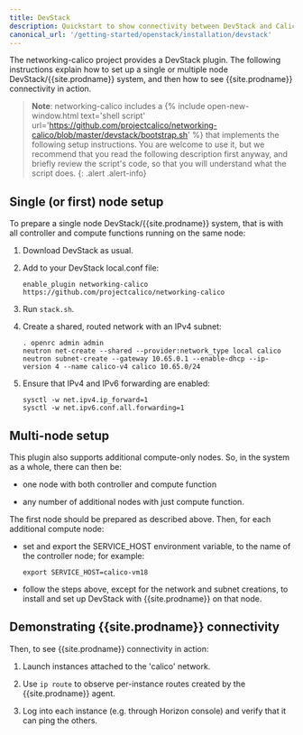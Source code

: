```yaml
---
title: DevStack
description: Quickstart to show connectivity between DevStack and Calico.
canonical_url: '/getting-started/openstack/installation/devstack'
---
```


The networking-calico project provides a DevStack plugin.  The following
instructions explain how to set up a single or multiple node DevStack/{{site.prodname}}
system, and then how to see {{site.prodname}} connectivity in action.

> **Note**: networking-calico includes a
> {% include open-new-window.html text='shell script' url='https://github.com/projectcalico/networking-calico/blob/master/devstack/bootstrap.sh' %}
> that implements the following setup instructions. You are welcome to use it,
> but we recommend that you read the following description first anyway, and
> briefly review the script's code, so that you will understand what the
> script does.
{: .alert .alert-info}

Single (or first) node setup
----------------------------

To prepare a single node DevStack/{{site.prodname}} system, that is with all controller
and compute functions running on the same node:

1. Download DevStack as usual.

2. Add to your DevStack local.conf file:

       enable_plugin networking-calico https://github.com/projectcalico/networking-calico

3. Run `stack.sh`.

4. Create a shared, routed network with an IPv4 subnet:

       . openrc admin admin
       neutron net-create --shared --provider:network_type local calico
       neutron subnet-create --gateway 10.65.0.1 --enable-dhcp --ip-version 4 --name calico-v4 calico 10.65.0/24

5. Ensure that IPv4 and IPv6 forwarding are enabled:

       sysctl -w net.ipv4.ip_forward=1
       sysctl -w net.ipv6.conf.all.forwarding=1

Multi-node setup
----------------

This plugin also supports additional compute-only nodes.  So, in the system as
a whole, there can then be:

- one node with both controller and compute function

- any number of additional nodes with just compute function.

The first node should be prepared as described above.  Then, for each
additional compute node:

- set and export the SERVICE_HOST environment variable, to the name of the
  controller node; for example:

      export SERVICE_HOST=calico-vm18

- follow the steps above, except for the network and subnet creations, to
  install and set up DevStack with {{site.prodname}} on that node.

Demonstrating {{site.prodname}} connectivity
---------------------------------

Then, to see {{site.prodname}} connectivity in action:

1. Launch instances attached to the 'calico' network.

2. Use ``ip route`` to observe per-instance routes created by the {{site.prodname}} agent.

3. Log into each instance (e.g. through Horizon console) and verify that it can
   ping the others.
